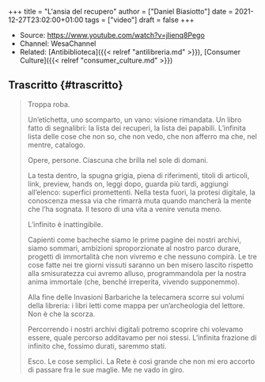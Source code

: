 +++
title = "L'ansia del recupero"
author = ["Daniel Biasiotto"]
date = 2021-12-27T23:02:00+01:00
tags = ["video"]
draft = false
+++

-   Source: <https://www.youtube.com/watch?v=jIienq8Pego>
-   Channel: WesaChannel
-   Related: [Antibiblioteca]({{< relref "antilibreria.md" >}}), [Consumer Culture]({{< relref "consumer_culture.md" >}})


## Trascritto {#trascritto}

> Troppa roba.
>
> Un’etichetta, uno scomparto, un vano: visione rimandata. Un libro fatto di segnalibri: la lista dei recuperi, la lista dei papabili. L’infinita lista delle cose che non so, che non vedo, che non afferro ma che, nel mentre, catalogo.
>
> Opere, persone. Ciascuna che brilla nel sole di domani.
>
> La testa dentro, la spugna grigia, piena di riferimenti, titoli di articoli, link, preview, hands on, leggi dopo, guarda più tardi, aggiungi all’elenco: superfici promettenti. <span class="underline">Nella testa fuori, la protesi digitale, la conoscenza messa via che rimarrà muta quando mancherà la mente che l’ha sognata.</span> Il tesoro di una vita a venire venuta meno.
>
> L’infinito è inattingibile.
>
> Capienti come bacheche siamo le prime pagine dei nostri archivi, siamo sommari, ambizioni sproporzionate al nostro parco durare, progetti di immortalità che non vivremo e che nessuno compirà. Le tre cose fatte nei tre giorni vissuti saranno un ben misero lascito rispetto alla smisuratezza cui avremo alluso, programmandola per la nostra anima immortale (che, benché irreperita, vivendo supponemmo).
>
> Alla fine delle Invasioni Barbariche la telecamera scorre sui volumi della libreria: i libri letti come mappa per un’archeologia del lettore. Non è che la scorza.
>
> Percorrendo i nostri archivi digitali potremo scoprire chi volevamo essere, quale percorso additavamo per noi stessi. L’infinita frazione di infinito che, fossimo durati, saremmo stati.
>
> Esco. Le cose semplici. La Rete è così grande che non mi ero accorto di passare fra le sue maglie. Me ne vado in giro.